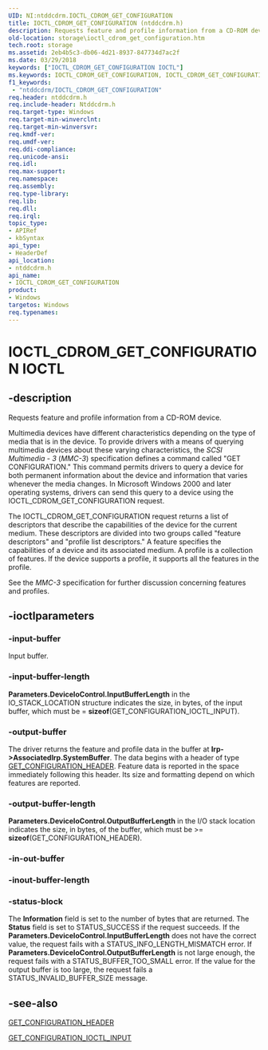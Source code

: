 ```yaml
---
UID: NI:ntddcdrm.IOCTL_CDROM_GET_CONFIGURATION
title: IOCTL_CDROM_GET_CONFIGURATION (ntddcdrm.h)
description: Requests feature and profile information from a CD-ROM device.
old-location: storage\ioctl_cdrom_get_configuration.htm
tech.root: storage
ms.assetid: 2eb4b5c3-db06-4d21-8937-847734d7ac2f
ms.date: 03/29/2018
keywords: ["IOCTL_CDROM_GET_CONFIGURATION IOCTL"]
ms.keywords: IOCTL_CDROM_GET_CONFIGURATION, IOCTL_CDROM_GET_CONFIGURATION control, IOCTL_CDROM_GET_CONFIGURATION control code [Storage Devices], k307_355fe40f-4056-4bd7-8e79-8824c38589f6.xml, ntddcdrm/IOCTL_CDROM_GET_CONFIGURATION, storage.ioctl_cdrom_get_configuration
f1_keywords:
 - "ntddcdrm/IOCTL_CDROM_GET_CONFIGURATION"
req.header: ntddcdrm.h
req.include-header: Ntddcdrm.h
req.target-type: Windows
req.target-min-winverclnt: 
req.target-min-winversvr: 
req.kmdf-ver: 
req.umdf-ver: 
req.ddi-compliance: 
req.unicode-ansi: 
req.idl: 
req.max-support: 
req.namespace: 
req.assembly: 
req.type-library: 
req.lib: 
req.dll: 
req.irql: 
topic_type:
- APIRef
- kbSyntax
api_type:
- HeaderDef
api_location:
- ntddcdrm.h
api_name:
- IOCTL_CDROM_GET_CONFIGURATION
product:
- Windows
targetos: Windows
req.typenames: 
---
```


# IOCTL_CDROM_GET_CONFIGURATION IOCTL


## -description



Requests feature and profile information from a CD-ROM device. 

Multimedia devices have different characteristics depending on the type of media that is in the device. To provide drivers with a means of querying multimedia devices about these varying characteristics, the <i>SCSI Multimedia - 3</i> (<i>MMC-3</i>) specification defines a command called "GET CONFIGURATION." This command permits drivers to query a device for both permanent information about the device and information that varies whenever the media changes. In Microsoft Windows 2000 and later operating systems, drivers can send this query to a device using the IOCTL_CDROM_GET_CONFIGURATION request. 

The IOCTL_CDROM_GET_CONFIGURATION request returns a list of descriptors that describe the capabilities of the device for the current medium. These descriptors are divided into two groups called "feature descriptors" and "profile list descriptors." A feature specifies the capabilities of a device and its associated medium. A profile is a collection of features. If the device supports a profile, it supports all the features in the profile. 

See the <i>MMC-3</i> specification for further discussion concerning features and profiles.




## -ioctlparameters




### -input-buffer

Input buffer.


### -input-buffer-length

<b>Parameters.DeviceIoControl.InputBufferLength</b> in the IO_STACK_LOCATION structure indicates the size, in bytes, of the input buffer, which must be = <b>sizeof</b>(GET_CONFIGURATION_IOCTL_INPUT).


### -output-buffer

The driver returns the feature and profile data in the buffer at <b>Irp->AssociatedIrp.SystemBuffer</b>. The data begins with a header of type <a href="https://docs.microsoft.com/windows-hardware/drivers/ddi/ntddmmc/ns-ntddmmc-_get_configuration_header">GET_CONFIGURATION_HEADER</a>. Feature data is reported in the space immediately following this header. Its size and formatting depend on which features are reported. 


### -output-buffer-length

<b>Parameters.DeviceIoControl.OutputBufferLength</b> in the I/O stack location indicates the size, in bytes, of the buffer, which must be >= <b>sizeof</b>(GET_CONFIGURATION_HEADER).


### -in-out-buffer








### -inout-buffer-length








### -status-block

The <b>Information</b> field is set to the number of bytes that are returned. The <b>Status</b> field is set to STATUS_SUCCESS if the request succeeds. If the <b>Parameters.DeviceIoControl.InputBufferLength</b> does not have the correct value, the request fails with a STATUS_INFO_LENGTH_MISMATCH error. If <b>Parameters.DeviceIoControl.OutputBufferLength</b> is not large enough, the request fails with a STATUS_BUFFER_TOO_SMALL error. If the value for the output buffer is too large, the request fails a STATUS_INVALID_BUFFER_SIZE message. 


## -see-also




<a href="https://docs.microsoft.com/windows-hardware/drivers/ddi/ntddmmc/ns-ntddmmc-_get_configuration_header">GET_CONFIGURATION_HEADER</a>



<a href="https://docs.microsoft.com/windows-hardware/drivers/ddi/ntddmmc/ns-ntddmmc-_get_configuration_ioctl_input">GET_CONFIGURATION_IOCTL_INPUT</a>
 

 

